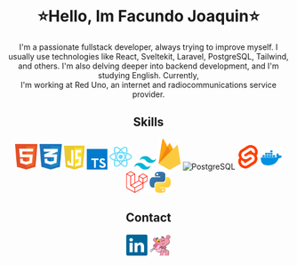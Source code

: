 <div align="center">
<h1 align="center">⭐Hello, Im Facundo Joaquin⭐</h1>
<p align="center">I'm a passionate fullstack developer, always trying to improve myself. I usually use technologies like React, Sveltekit, Laravel, PostgreSQL, Tailwind, and others. I'm also delving deeper into backend development, and I'm studying English. Currently,
<br />I'm working at Red Uno, an internet and radiocommunications service provider.</p>


<h2 align="center">Skills</h2>
  <img src="assets/html.svg" width="40" title="HTML"/>
  <img src="assets/css.svg" width="40" title="CSS"/>
  <img src="assets/javascript.svg" width="37" title="JavaScript"/>
  <img src="assets/typescript.svg" width="37" title="TypeScript"/>
  <img src="assets/react.svg" width="40" title="React"/>
  <img src="assets/tailwind.svg" width="40" title="Tailwind"/>
  <img src="assets/firebase.svg" width="40" title="Firebase"/>
  <img src="assets/pgsql.svg" width="38" title="PostgreSQL"/>
  <img src="assets/svelte.svg" width="38" title="Sveltekit"/>
  <img src="assets/docker.svg" width="38" title="Docker"/>
  <img src="assets/laravel.svg" width="38" title="Laravel"/>
  <img src="assets/python.svg" width="38" title="Python"/>

<h2 align="center">Contact</h2>
  <img src="assets/linkedin.svg" width="38" title="Linkedin"/>
  <img src="assets/portfolio.png" width="38" title="Portfolio"/>

</div>
